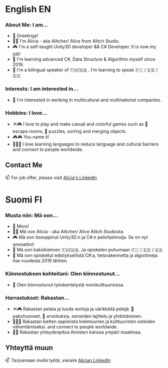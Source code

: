 # English EN
### About Me: I am...
- 👋 Greetings! 
- 👩‍💻 I'm Alicia - aka Alitcher/ Alice from Alitch Studio.
- 🎮 I'm a self-taught Unity3D developer && C# Developer. It is now my job!
- 🌱 I'm learning advanced C#, Data Structure & Algorithm myself since 2019.
- 👄 I'm a bilingual speaker of 🇹🇭/🇬🇧	. I'm learning to speak 🇫🇮 / 🇪🇪 / 🇪🇸	

### Interests: I am interested in...
- 👀 I'm interested in working in multicultural and multinational companies.

### Hobbies: I love...
- 🪅🎮 I love to play and make casual and colorful games such as 🧸 escape rooms, 🧩 puzzles, sorting and merging objects. 
- 🎮🎮 You name it!
- 🏳️‍🌈💓 I love learning languages to reduce language and cultural barriers and connect to people worldwide.

## Contact Me
📫 For job offer, please visit [Alicia's LinkedIn](https://www.linkedin.com/in/aliciagamedev/) 

# Suomi FI
### Musta niin: Mä oon...
- 👋 Moro! 
- 👩‍💻 Mä oon Alicia - aka Alitcher/ Alice Alitch Studiosta.
- 🎮 Mä oon itseoppinut Unity3D:n ja C#:n peliohjelmoija. Se on nyt ammattini!
- 👄 Mä oon kaksikielinen 🇹🇭/🇬🇧. Ja opiskelen puhumaan 🇫🇮 / 🇪🇪 / 🇪🇸	
- 🌱 Mä oon opiskellut edistyksellistä C#:a, tietorakennetta ja algoritmeja itse vuodesta 2019 lähtien.

### Kiinnostuksen kohteitani: Olen kiinnostunut...
- 👀 Olen kiinnostunut työskentelystä monikulttuurisissa.

### Harrastukset: Rakastan...
- 🪅🎮 Rakastan pelata ja luoda rentoja ja värikkäitä pelejä: 🧸 pakohuoneet, 🧩 arvoituksia, esineiden lajittelu ja yhdistäminen. 
- 🏳️‍🌈💓 Rakastan kielten oppimista kielimuurien ja kulttuuristen esteiden vähentämiseksi. and connect to people worldwide.
- 🤝🙏 Rakastan yhteydenpitoa ihmisten kanssa ympäri maailmaa.

## Yhteyttä muun
📫 Tarjoamaan mulle työtä, vieraile [Alician LinkedIn](https://www.linkedin.com/in/aliciagamedev/)

<!---
Alitcher/Alitcher is a ✨ special ✨ repository because its `README.md` (this file) appears on your GitHub profile.
You can click the Preview link to take a look at your changes.
--->
